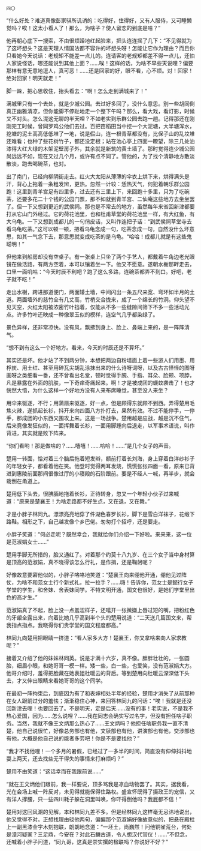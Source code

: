    四〇 

   “什么好处？难道真像彭家骐所讥诮的：吃得好，住得好，又有人服侍，又可睡懒觉吗？唉！这太小看人了！那么，为啥子？使人留恋的到底是啥？”

   他再朝心底下一搜索，不由很烦躁地红起脸来，把头连连摇了几下：“不见得就为了这坏想头？这是天理人情国法都不容许的坏想头呀！怎能让它作为理由？而且你只看她今天说话：老规矩不能差一点儿的。连请客的老规矩都差不得一点儿，还怕人家说怪话，哪还能说到其他上面？……唉！这样的话，为啥不早些天说哩？偏要那样有意无意地逗人，真可恶！……还是回家的好，眼不看，心不烦。对！回家！绝对回家！明天就走！”

   脚一跺，把心思收住，抬头看去：“啊！怎么走到满城来了！”

   满城里只有一个去处，就是少城公园。去过好多回了，没什么意思。别一些胡同倒真正幽雅清凉，但你能脚不停趾地走一个整下午吗？那么，看大戏，看灯影，时候又不对头。怎么混这无聊的半天哩？不如老实到乐群公园去跑一趟。记得那还在刚刚完工时候，曾同罗鸡公他们去过。百把亩稻田当中挖一个大泥塘，大半塘浑水，挖塘的泥土高高低低堆了一地，说是假山，连一根青草都没有，比保子山的乱坟堆还难看；也种了些花树竹子，都还没定根；站在池心亭上四面一瞭望，除三几处油漆得大红大绿的木架泥壁房子外，其余就是新筑的黄土墙了。那时觉得连少城公园尚远远不如，现在又过几个月，或许有点不同了。管他的，为了找个清静地方散淡散淡，跑去喝碗茶，也对。

   出了南门，已经向柳阴街走去。红火大太阳从薄薄的伞衣上烘下来，烘得满头是汗，背心上拖着一条粗发辫，更热。忽然一计较：恁热天气，何犯着朝乐群公园跑！这里到青羊宫足有四里多，过去还有三里上下，来回跑十多里，只为了吃碗茶，还要多花二十个钱的公园门票，那不如就到青羊宫、二仙庵这些地方去坐坐罢了。但一下又想到更近的武侯祠。那也是不常去的地方，虽然每年来省回新津都要打从它山门外经过。它的荷花池里，也和杜甫草堂的荷花池里一样，有大红鱼，有大乌龟。一下又想到成都儿的一句俏皮话，又叫作连把子话：“到武侯祠草堂寺去看乌龟吃茶。”这可以顿一顿，把看乌龟念成一句，吃茶念成一句，自然没什么坏意思，如其一气念下去，那意思就变成吃茶的是乌龟。“哈哈！成都儿就是有这些鬼聪明！”

   但他来到船房却没有空桌子。有一张桌上只坐了两个手艺人，都戴着牛角边老光眼镜在做活路，有两方空着，本可以镶着坐一下。他又不愿意。遂朝水榭那畔走去，口里一面叽咕：“今天时辰不利吧？跑了这么多路，连碗茶都弄不到口。好吧，老子就不吃！”

   走出水榭，跨进那道便门，两面矮土墙，中间闪出一条五尺来宽、弯环如半月的土道。两面墙外的慈竹全有几丈高，竹梢交合拢来，成了一个绵长的竹洞。仰头望不见天空，火红太阳被浓密竹叶挡着，仅能从不多一些缝隙间筛下不多一些活动光点。许多竹叶还映成一种像翠玉似的模样，连空气几乎都染绿了。

   景色异样，还非常凉快。没有风，飘拂到身上、脸上、鼻端上来的，是一阵阵清气。

   “想不到有这么一个好地方。看来，今天的时辰还是不算坏。”

   其实还是坏。他才站了不到两分钟，本想把两边自粉墙面上着一些游人们用墨、用桴炭、用土红、甚至用碎瓦尖胡乱涂抹出来的什么诗呀词呀，以及古古怪怪的图呀画呀之类细看一番，还不曾看出名堂，顿时觉得手腕、手指、耳朵、脸颊、项脖，凡是暴露在外面的肌肤，一下奇痒奇痛起来。啊！才是被成团的蠛蚊袭击了！也才恍然大悟，为什么这样一个好地方没有人来布席睡觉，甚至没人来坐？

   用伞来驱逐，不行；用蒲扇来驱逐，好一点，但是顾得东就顾不到西。弄得楚用毛焦火辣，遂抓起长衫，抖开来向四面八方扑打去，果然有效。不过不能停手，一停手，那成团的小东西又围攻上来。这是一场战争。楚用越是应战，越是沉不住气，后来竟像发狂似的，一面挥舞着长衫，一面用脚踵向后退走，以军事术语说，叫作背进，其实就是败下阵来。

   “你们看哟！那是做啥的？……嘻嘻！……哈哈！……”是几个女子的声音。

   楚用一转面，恰对着三个脑后拖着短发辫，额前打着长刘海，身上穿着白洋纱衫子的年轻女子，都看着他在笑。他登时觉得两耳发烧，慌慌张张四面一看，原来已背进到惠陵前面那间很像过厅的小寝殿的石阶跟前。要是不经人一喊，再半步，就会栽倒在甬道上。

   楚用低下头去，很腆腼地拖着长衫，正待转身，忽又一个年轻小伙子过来喊道：“原来是楚襄王！为啥走路都不好生点，又在退，又在舞。”

   才是小胖子林同九。漂漂亮亮地穿了件湖色春罗长衫，脚下是雪白洋袜子，花缎下路鞋。相形之下，自己越发像个乡巴佬。匆匆打个招呼，还是要走。

   小胖子笑道：“何必走呢？既然幸会，我就给你们介绍一下好啦。来来来，这一位是范淑娟女士……”

   楚用手脚无所措的，脸又通红了。对着那个约莫十八九岁、在三个女子当中身材算是顶高的范淑娟，真不晓得该怎么行礼，是作揖，还是鞠躬呢？

   好像故意要窘他似的，小胖子咯咯地笑道：“楚襄王向来绷他开通，绷他见过阵仗，为啥不和范女士行个新式礼，拉一拉手？……嗨！告诉你，范女士是懿行女子学堂的学生，和舍妹、舍表妹同学。不特文明开通，国文也很好，是她们学堂里出色的高才生。”

   范淑娟真了不起，脸上没一点羞涩样子，还嘻开一张微嫌上唇过短的嘴，把粉红色的牙龈全露出来，向着比她几乎高到半个头的楚用说道：“二天送几篇国文来，帮我指点指点。我晓得你们贵学堂的国文程度都高。”

   林同九向楚用把眼睛一挤道：“看人家多大方！楚襄王，你又拿啥来向人家求教呢？”

   接着又介绍了他的妹妹林同英。说是才满十六岁，真不像。胖胖壮壮的，一张圆脸，细眉小眼，和她哥哥一模一样。矮一些，白一些，也爱笑，没有范淑娟大方。他哥介绍时，羞得把脸藏在她表姐杜暖云的背后。等到楚用向杜暖云深深低下头去，才又伸出眼睛来看她哥哥的这个同学。

   在最初一阵拘束后，到底因为有了和表婶相处半年的经验，楚用才消失了从前那种在女人跟前过分的羞怯；渐渐稳住心神，来回答林同九的问话：“唉！我就是还没回新津去哩！也要回去了。不是明天，定是后天……没有的事！老实说，不是我不热心爱国，因为……怎么说哩？……我在同志会确实写过名字，但没有担任啥子职务。当然，我就不像王文炳那么热心了……王文炳吗？他担任啥职务我一直不清楚，他自己说很忙，好像总务部也有他，文牍部也有他，讲演部也有他，交涉部也有他，大概是他自己说的能者多劳吧！你是不是要找他？”

   “我才不找他哩！一个多月的暑假，已经过了一多半的时间，简直没有伸伸抖抖地耍上两天，还去找些无干得失的事情来打麻烦吗？”

   楚用不由笑道：“这话幸而在我跟前说……”

   “就在王文炳他们跟前，我一样要说，顶多骂我是凉血动物罢了。其实，据我看，光在会场上喊一阵反对，未见得就能保得住路权。盛宣怀既得了摄政王的宠信，又有洋人撑腰，只一些四川耗子躲在洞里叫唤，你吓得倒他吗？我屁都不信！”

   楚用对这回风潮的见解，本和林同九差不多。但是经林同九这样毫无忌讳地说出，他又觉得不对。正想找理由驳他两句，偏偏那个范淑娟好像故意似的，把悬在殿柱上一副黑漆金字木刻抱联，朗朗地念道：“一坯土，尚巍然！问他铜雀荒台，何处是漳河疑冢？三足鼎，今安在？对此石麟古道，令人想汉代官仪！……”不但念，还喊着小胖子问道，“同九哥，这真是崇实撰的楹联吗？你说好不好？”

